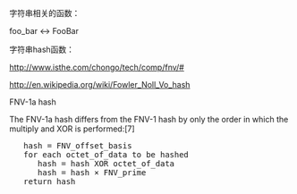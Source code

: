字符串相关的函数：

foo_bar <-> FooBar 

字符串hash函数：

http://www.isthe.com/chongo/tech/comp/fnv/#

http://en.wikipedia.org/wiki/Fowler_Noll_Vo_hash

FNV-1a hash

The FNV-1a hash differs from the FNV-1 hash by only the order in which the multiply and XOR is performed:[7]      
<pre>
   hash = FNV_offset_basis       
   for each octet_of_data to be hashed      
      hash = hash XOR octet_of_data       
      hash = hash × FNV_prime       
   return hash        
</pre>
